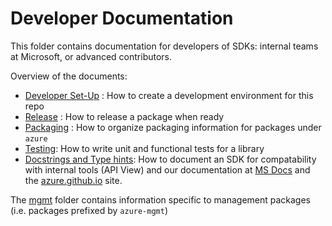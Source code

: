 # Developer Documentation

This folder contains documentation for developers of SDKs: internal teams at Microsoft, or advanced contributors.

Overview of the documents:
- [Developer Set-Up](https://github.com/Azure/azure-sdk-for-python/blob/main/doc/dev/dev_setup.md) : How to create a development environment for this repo
- [Release](https://github.com/Azure/azure-sdk-for-python/blob/main/doc/dev/release.md) : How to release a package when ready
- [Packaging](https://github.com/Azure/azure-sdk-for-python/blob/main/doc/dev/packaging.md) : How to organize packaging information for packages under `azure`
- [Testing](./tests.md): How to write unit and functional tests for a library
- [Docstrings and Type hints](https://github.com/Azure/azure-sdk-for-python/blob/main/doc/dev/docstring_typehint.md): How to document an SDK for compatability with internal tools (API View) and our documentation at [MS Docs][ms_docs] and the [azure.github.io][azure_github_io] site.

The [mgmt](https://github.com/Azure/azure-sdk-for-python/blob/main/doc/dev/mgmt) folder contains information specific to management packages (i.e. packages prefixed by `azure-mgmt`)

<!-- links -->
[ms_docs]: https://docs.microsoft.com/python/api/overview/azure/appconfiguration-readme?view=azure-python
[azure_github_io]: https://azure.github.io/azure-sdk-for-python/
